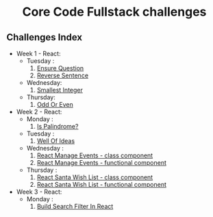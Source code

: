 <h1 align="center">Core Code Fullstack challenges</h1>

## Challenges Index

- Week 1 - React: 
  - Tuesday : 
    1. [Ensure Question](src/assignments/week1/Tuesday/EnsureQuestion.js)
    2. [Reverse Sentence](src/assignments/week1/Tuesday/ReverseSentence.js)
  - Wednesday:
    1. [Smallest Integer](src/assignments/week1/Wednesday/SmallestIntegerInArray.js)  
  - Thursday: 
    1. [Odd Or Even](src/assignments/week1/Thursday/OddOrEven.js)
- Week 2 - React: 
  - Monday : 
    1. [Is Palindrome?](src/assignments/week2/Monday/IsPalindrome.js)
  - Tuesday : 
    1. [Well Of Ideas](src/assignments/week2/Tuesday/WellOfIdeas.js)
  - Wednesday : 
    1. [React Manage Events - class component](src/assignments/week2/Wednesday/ReactManageEvents.jsx)
    2. [React Manage Events - functional component](src/assignments/week2/Wednesday/ReactManageEvents-FunctionalComp.jsx)
  - Thursday : 
    1. [React Santa Wish List - class component](src/assignments/week2/Thursday/ReactSantaWishList.jsx) 
    2. [React Santa Wish List - functional component](src/assignments/week2/Thursday/ReactSantaWishList-FunctionalComp.jsx)
- Week 3 - React: 
  - Monday : 
    1. [Build Search Filter In React](src/assignments/week3/Monday/BuildSearchFilterReact.jsx)
